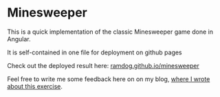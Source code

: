 Minesweeper
===========

This is a quick implementation of the classic Minesweeper game done in Angular.

It is self-contained in one file for deployment on github pages

Check out the deployed result here: [ramdog.github.io/minesweeper](http://ramdog.github.io/minesweeper/)

Feel free to write me some feedback here on on my blog, [where I wrote about this exercise](http://www.ramintaleghani.com/2014/07/minesweeper.html).
